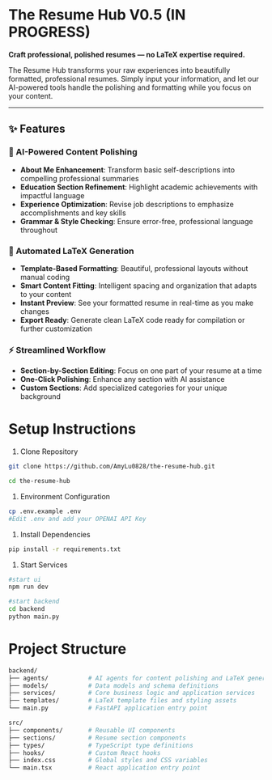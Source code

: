 # The Resume Hub V0.5 (IN PROGRESS)

**Craft professional, polished resumes  — no LaTeX expertise required.**

The Resume Hub transforms your raw experiences into beautifully formatted, professional resumes. Simply input your information, and let our AI-powered tools handle the polishing and formatting while you focus on your content.

---

## **✨ Features**

### **🤖 AI-Powered Content Polishing**

- **About Me Enhancement**: Transform basic self-descriptions into compelling professional summaries
- **Education Section Refinement**: Highlight academic achievements with impactful language
- **Experience Optimization**: Revise job descriptions to emphasize accomplishments and key skills
- **Grammar & Style Checking**: Ensure error-free, professional language throughout

### **🎨 Automated LaTeX Generation**

- **Template-Based Formatting**: Beautiful, professional layouts without manual coding
- **Smart Content Fitting**: Intelligent spacing and organization that adapts to your content
- **Instant Preview**: See your formatted resume in real-time as you make changes
- **Export Ready**: Generate clean LaTeX code ready for compilation or further customization

### **⚡ Streamlined Workflow**

- **Section-by-Section Editing**: Focus on one part of your resume at a time
- **One-Click Polishing**: Enhance any section with AI assistance
- **Custom Sections**: Add specialized categories for your unique background

# Setup Instructions

1. Clone Repository

```bash
git clone https://github.com/AmyLu0828/the-resume-hub.git
```

```bash
cd the-resume-hub
```

1. Environment Configuration

```bash
cp .env.example .env
#Edit .env and add your OPENAI API Key
```

1. Install Dependencies

```bash
pip install -r requirements.txt
```

1. Start Services

```bash
#start ui
npm run dev

#start backend
cd backend
python main.py
```

# Project Structure

```bash
backend/
├── agents/           # AI agents for content polishing and LaTeX generation
├── models/           # Data models and schema definitions
├── services/         # Core business logic and application services
├── templates/        # LaTeX template files and styling assets
└── main.py           # FastAPI application entry point

src/
├── components/       # Reusable UI components
├── sections/         # Resume section components
├── types/            # TypeScript type definitions
├── hooks/            # Custom React hooks
├── index.css         # Global styles and CSS variables
└── main.tsx          # React application entry point
```